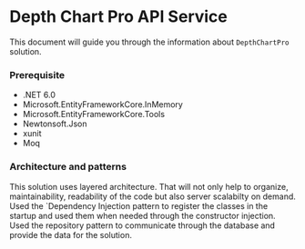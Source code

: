 # Depth Chart Pro API Service

This document will guide you through the information about `DepthChartPro` solution.

### Prerequisite
- .NET 6.0
- Microsoft.EntityFrameworkCore.InMemory
- Microsoft.EntityFrameworkCore.Tools
- Newtonsoft.Json
- xunit
- Moq

### Architecture and patterns
This solution uses layered architecture. That will not only help to organize, maintainability, readability of the code but also server scalabilty on demand. Used the `Dependency Injection pattern to register the classes in the startup and used them when needed through the constructor injection. Used the repository pattern to communicate through the database and provide the data for the solution.   
